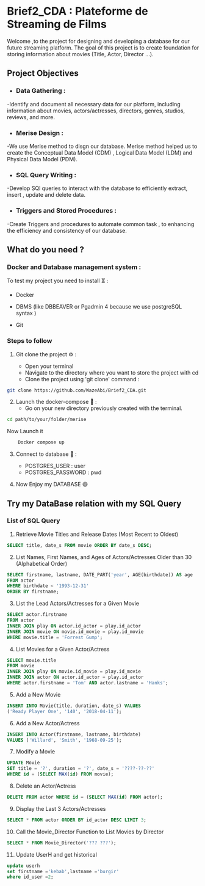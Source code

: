 # Brief2_CDA : Plateforme de Streaming de Films 

Welcome ,to the project for designing and developing a database for our future streaming platform. 
The goal of this project is to create foundation for storing information about movies (Title, Actor, Director ...).

## Project Objectives 

* ### Data Gathering :
-Identify and document all necessary data for our platform, including information about movies, actors/actresses, directors, genres, studios, reviews, and more.
* ### Merise Design : 
-We use Merise method to disgn our database.
Merise method helped us to create the Conceptual Data Model (CDM) , Logical Data Model (LDM) and Physical Data Model (PDM).
* ### SQL Query Writing :
-Develop SQl queries to interact with the database
 to efficiently extract, insert , update and delete data. 
* ### Triggers and Stored Procedures :
-Create Triggers and procedures to automate common task , to enhancing the efficiency and consistency of our database.

## What do you need ?

### Docker and Database management system : 

To test my project you need to install ⏳ :

* Docker 

* DBMS (like DBBEAVER or Pgadmin 4 because we use postgreSQL syntax ) 

* Git

### Steps to follow

1. Git clone the project ⚙️ : <br>

    * Open your terminal
    * Navigate to the directory where you want to store the project with cd 
    * Clone the project using 'git clone' command : 
```bash
git clone https://github.com/WazeAbi/Brief2_CDA.git
```
2. Launch the docker-compose 🚀 : <br>
    * Go on your new directory previously created with the terminal.
```bash
cd path/to/your/folder/merise
```

Now Launch it 
```bash
    Docker compose up 
```

3. Connect to database 🛜 :
    *  POSTGRES_USER : user
    *  POSTGRES_PASSWORD : pwd 

4. Now Enjoy my DATABASE 😄

## Try my DataBase relation with my SQL Query 

### List of SQL Query

1. Retrieve Movie Titles and Release Dates (Most Recent to Oldest)
```sql
SELECT title, date_s FROM movie ORDER BY date_s DESC;
```

2. List Names, First Names, and Ages of Actors/Actresses Older than 30 (Alphabetical Order)
```sql
SELECT firstname, lastname, DATE_PART('year', AGE(birthdate)) AS age
FROM actor
WHERE birthdate < '1993-12-31'
ORDER BY firstname;
```
3. List the Lead Actors/Actresses for a Given Movie
```sql
SELECT actor.firstname
FROM actor
INNER JOIN play ON actor.id_actor = play.id_actor
INNER JOIN movie ON movie.id_movie = play.id_movie
WHERE movie.title = 'Forrest Gump';
```
4. List Movies for a Given Actor/Actress
```sql
SELECT movie.title 
FROM movie 
INNER JOIN play ON movie.id_movie = play.id_movie
INNER JOIN actor ON actor.id_actor = play.id_actor
WHERE actor.firstname = 'Tom' AND actor.lastname = 'Hanks';
```

5. Add a New Movie
```sql
INSERT INTO Movie(title, duration, date_s) VALUES
('Ready Player One', '140', '2018-04-11');
```

6. Add a New Actor/Actress
```sql
INSERT INTO Actor(firstname, lastname, birthdate)
VALUES ('Willard', 'Smith', '1968-09-25');
```

7. Modify a Movie
```sql
UPDATE Movie
SET title = '?', duration = '?', date_s = '????-??-??'
WHERE id = (SELECT MAX(id) FROM movie);
```

8. Delete an Actor/Actress
```sql
DELETE FROM actor WHERE id = (SELECT MAX(id) FROM actor);
```

9. Display the Last 3 Actors/Actresses
```sql
SELECT * FROM actor ORDER BY id_actor DESC LIMIT 3;
```

10. Call the Movie_Director Function to List Movies by Director
```sql
SELECT * FROM Movie_Director('??? ???');
```

11. Update UserH and get historical
```sql 
update userh
set firstname ='kebab',lastname ='burgir'
where id_user =2;
```





    






